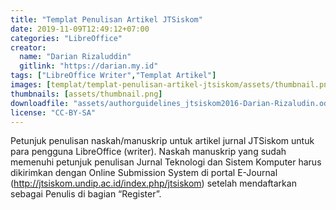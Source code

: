 ```yaml
---
title: "Templat Penulisan Artikel JTSiskom"
date: 2019-11-09T12:49:12+07:00
categories: "LibreOffice"
creator: 
  name: "Darian Rizaluddin"
  gitlink: "https://darian.my.id"
tags: ["LibreOffice Writer","Templat Artikel"]
images: [templat/templat-penulisan-artikel-jtsiskom/assets/thumbnail.png]
thumbnails: [assets/thumbnail.png]
downloadfile: "assets/authorguidelines_jtsiskom2016-Darian-Rizaludin.odt"
license: "CC-BY-SA"
---
```

Petunjuk penulisan naskah/manuskrip untuk artikel jurnal JTSiskom untuk para pengguna LibreOffice (writer). <!--more-->Naskah manuskrip yang sudah memenuhi petunjuk penulisan Jurnal Teknologi dan Sistem Komputer harus dikirimkan dengan Online Submission System di portal E-Journal (http://jtsiskom.undip.ac.id/index.php/jtsiskom) setelah mendaftarkan sebagai Penulis di bagian “Register”.
<!--silakan edit bagian nama, gitlink, thumbnail, link dowload, lisensi jika diperlukan, serta deskripsi-->
